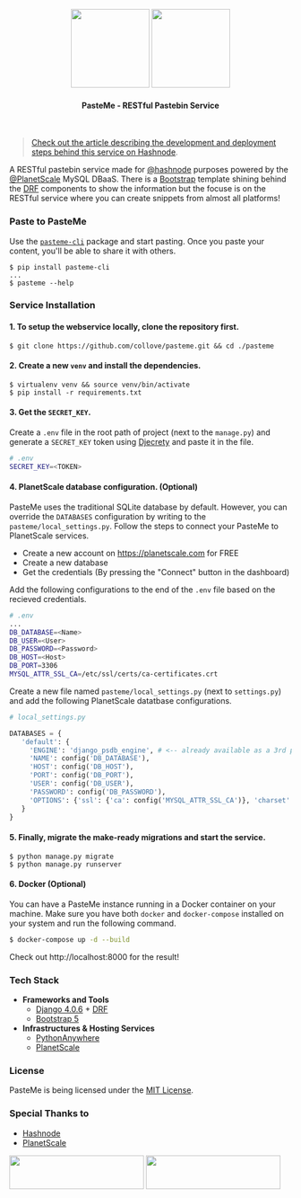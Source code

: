 <p align="center">
    <img src="https://raw.githubusercontent.com/collove/pasteme/main/.git_components/dark.svg#gh-dark-mode-only" width="140">
    <img src="https://raw.githubusercontent.com/collove/pasteme/main/.git_components/light.svg#gh-light-mode-only" width="140">
    <h4 align="center">PasteMe - RESTful Pastebin Service</h4>
</p><br>

> [Check out the article describing the development and deployment steps behind this service on Hashnode](https://imsadra.me/pasteme-paste-codes-from-your-terminal).

A RESTful pastebin service made for [@hashnode](https://github.com/hashnode) purposes powered by the [@PlanetScale](https://github.com/planetscale) MySQL DBaaS. There is a [Bootstrap](https://getbootstrap.com/docs/5.0/getting-started/introduction/) template shining behind the [DRF](https://www.django-rest-framework.org/) components to show the information but the focuse is on the RESTful service where you can create snippets from almost all platforms!

### Paste to PasteMe
Use the [`pasteme-cli`](https://pypi.org/project/pasteme-cli/) package and start pasting. Once you paste your content, you'll be able to share it with others.

```shell
$ pip install pasteme-cli
...
$ pasteme --help
```

### Service Installation

#### 1. To setup the webservice locally, clone the repository first.
```shell
$ git clone https://github.com/collove/pasteme.git && cd ./pasteme
```

#### 2. Create a new `venv` and install the dependencies.
```shell
$ virtualenv venv && source venv/bin/activate
$ pip install -r requirements.txt
```

#### 3. Get the `SECRET_KEY`.
Create a `.env` file in the root path of project (next to the `manage.py`) and generate a `SECRET_KEY` token using [Djecrety](https://djecrety.ir/) and paste it in the file.

```sh
# .env
SECRET_KEY=<TOKEN>
```

#### 4. PlanetScale database configuration. (Optional)
PasteMe uses the traditional SQLite database by default. However, you can override the `DATABASES` configuration by writing to the `pasteme/local_settings.py`. Follow the steps to connect your PasteMe to PlanetScale services.

- Create a new account on https://planetscale.com for FREE
- Create a new database
- Get the credentials (By pressing the "Connect" button in the dashboard)

Add the following configurations to the end of the `.env` file based on the recieved credentials.

```sh
# .env
...
DB_DATABASE=<Name>
DB_USER=<User>
DB_PASSWORD=<Password>
DB_HOST=<Host>
DB_PORT=3306
MYSQL_ATTR_SSL_CA=/etc/ssl/certs/ca-certificates.crt
```

Create a new file named `pasteme/local_settings.py` (next to `settings.py`) and add the following PlanetScale datatbase configurations.

```python
# local_settings.py

DATABASES = {
   'default': {
     'ENGINE': 'django_psdb_engine', # <-- already available as a 3rd party
     'NAME': config('DB_DATABASE'),
     'HOST': config('DB_HOST'),
     'PORT': config('DB_PORT'),
     'USER': config('DB_USER'),
     'PASSWORD': config('DB_PASSWORD'),
     'OPTIONS': {'ssl': {'ca': config('MYSQL_ATTR_SSL_CA')}, 'charset': 'utf8mb4'}
   }
}
```

#### 5. Finally, migrate the make-ready migrations and start the service.
```shell
$ python manage.py migrate
$ python manage.py runserver
```

#### 6. Docker (Optional)
You can have a PasteMe instance running in a Docker container on your machine. Make sure you have both `docker` and `docker-compose` installed on your system and run the following command.

```sh
$ docker-compose up -d --build
```

Check out http://localhost:8000 for the result!

### Tech Stack
- __Frameworks and Tools__
  - [Django 4.0.6](https://www.djangoproject.com/) + [DRF](https://www.django-rest-framework.org/)
  - [Bootstrap 5](https://getbootstrap.com/docs/5.0/getting-started/introduction/)
- __Infrastructures & Hosting Services__
  - [PythonAnywhere](https://pythonanywhere.com)
  - [PlanetScale](https://planetscale.com)

### License
PasteMe is being licensed under the [MIT License](https://github.com/collove/pasteme/blob/main/LICENSE).

### Special Thanks to
- [Hashnode](https://hashnode.com/)
- [PlanetScale](https://planetscale.com/)

<img width="240" height="60" src="https://raw.githubusercontent.com/collove/pasteme/ee9db4cc136c004ef67d93e2942fbc17d990b6e7/.git_components/badge_light.svg#gh-light-mode-only">

<img width="240" height="60" src="https://raw.githubusercontent.com/collove/pasteme/ee9db4cc136c004ef67d93e2942fbc17d990b6e7/.git_components/badge_dark.svg#gh-dark-mode-only">
